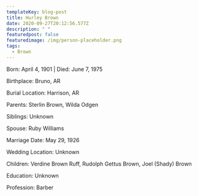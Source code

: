 ```yaml
---
templateKey: blog-post
title: Hurley Brown
date: 2020-09-27T20:12:56.577Z
description: " "
featuredpost: false
featuredimage: /img/person-placeholder.png
tags:
  - Brown
---
```

Born: April 4, 1901 | Died: June 7, 1975

Birthplace: Bruno, AR

Burial Location: Harrison, AR

Parents: Sterlin Brown, Wilda Odgen

Siblings: Unknown

Spouse: Ruby Williams 

Marriage Date: May 29, 1926

Wedding Location: [](https://en.wikipedia.org/wiki/Prescott,_Arkansas)Unknown

Children: Verdine Brown Ruff, Rudolph Gettus Brown, Joel (Shady) Brown

Education: Unknown

Profession: Barber
